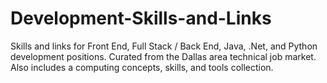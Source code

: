 # Development-Skills-and-Links
Skills and links for Front End, Full Stack / Back End, Java, .Net, and Python development positions. Curated from the Dallas area technical job market.  Also includes a computing concepts, skills, and tools collection. 
